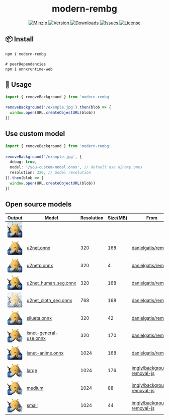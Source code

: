 <h1 align="center">modern-rembg</h1>

<p align="center">
  <a href="https://unpkg.com/modern-rembg">
    <img src="https://img.shields.io/bundlephobia/minzip/modern-rembg" alt="Minzip">
  </a>
  <a href="https://www.npmjs.com/package/modern-rembg">
    <img src="https://img.shields.io/npm/v/modern-rembg.svg" alt="Version">
  </a>
  <a href="https://www.npmjs.com/package/modern-rembg">
    <img src="https://img.shields.io/npm/dm/modern-rembg" alt="Downloads">
  </a>
  <a href="https://github.com/qq15725/modern-rembg/issues">
    <img src="https://img.shields.io/github/issues/qq15725/modern-rembg" alt="Issues">
  </a>
  <a href="https://github.com/qq15725/modern-rembg/blob/main/LICENSE">
    <img src="https://img.shields.io/npm/l/modern-rembg.svg" alt="License">
  </a>
</p>

## 📦 Install

```shell
npm i modern-rembg

# peerDependencies
npm i onnxruntime-web
```

## 🦄 Usage

```ts
import { removeBackground } from 'modern-rembg'

removeBackground('/example.jpg').then(blob => {
  window.open(URL.createObjectURL(blob))
})
```

## Use custom model

```ts
import { removeBackground } from 'modern-rembg'

removeBackground('/example.jpg', {
  debug: true,
  model: '/you-custom-model.onnx', // default use u2netp.onnx
  resolution: 320, // model resolution
}).then(blob => {
  window.open(URL.createObjectURL(blob))
})
```

## Open source models

| Output                                                         | Model                                                                                                           | Resolution | Size(MB) | From                                                                          |
|----------------------------------------------------------------|-----------------------------------------------------------------------------------------------------------------|------------|----------|-------------------------------------------------------------------------------|
| <img src="./examples/example.jpg" width="60" />                |                                                                                                                 |            |          |                      |
| <img src="./examples/u2net.onnx.png" width="60" />             | [u2net.onnx](https://github.com/danielgatis/rembg/releases/download/v0.0.0/u2net.onnx)                          | 320        | 168      | [danielgatis/rembg](https://github.com/danielgatis/rembg)                     |
| <img src="./examples/u2netp.onnx.png" width="60" />            | [u2netp.onnx](https://github.com/danielgatis/rembg/releases/download/v0.0.0/u2netp.onnx)                        | 320        | 4        | [danielgatis/rembg](https://github.com/danielgatis/rembg)                     |
| <img src="./examples/u2net_human_seg.onnx.png" width="60" />   | [u2net_human_seg.onnx](https://github.com/danielgatis/rembg/releases/download/v0.0.0/u2net_human_seg.onnx)      | 320        | 168      | [danielgatis/rembg](https://github.com/danielgatis/rembg)                     |
| <img src="./examples/u2net_cloth_seg.onnx.png" width="60" />   | [u2net_cloth_seg.onnx](https://github.com/danielgatis/rembg/releases/download/v0.0.0/u2net_cloth_seg.onnx)      | 768        | 168      | [danielgatis/rembg](https://github.com/danielgatis/rembg)                     |
| <img src="./examples/silueta.onnx.png" width="60" />           | [silueta.onnx](https://github.com/danielgatis/rembg/releases/download/v0.0.0/silueta.onnx)                      | 320        | 42       | [danielgatis/rembg](https://github.com/danielgatis/rembg)                     |
| <img src="./examples/isnet-general-use.onnx.png" width="60" /> | [isnet-general-use.onnx](https://github.com/danielgatis/rembg/releases/download/v0.0.0/isnet-general-use.onnx)  | 320        | 170      | [danielgatis/rembg](https://github.com/danielgatis/rembg)                     |
| <img src="./examples/isnet-anime.onnx.png" width="60" />       | [isnet-anime.onnx](https://github.com/danielgatis/rembg/releases/download/v0.0.0/isnet-anime.onnx)              | 1024       | 168      | [danielgatis/rembg](https://github.com/danielgatis/rembg)                     |
| <img src="./examples/large.png" width="60" />                  | [large](https://github.com/imgly/background-removal-js/raw/main/bundle/models/large?download=)                  | 1024       | 176      | [imgly/background-removal-js](https://github.com/imgly/background-removal-js) |
| <img src="./examples/medium.png" width="60" />                 | [medium](https://github.com/imgly/background-removal-js/raw/main/bundle/models/medium?download=)                | 1024       | 88       | [imgly/background-removal-js](https://github.com/imgly/background-removal-js) |
| <img src="./examples/small.png" width="60" />                  | [small](https://github.com/imgly/background-removal-js/raw/main/bundle/models/small?download=)                  | 1024       | 44       | [imgly/background-removal-js](https://github.com/imgly/background-removal-js) |

